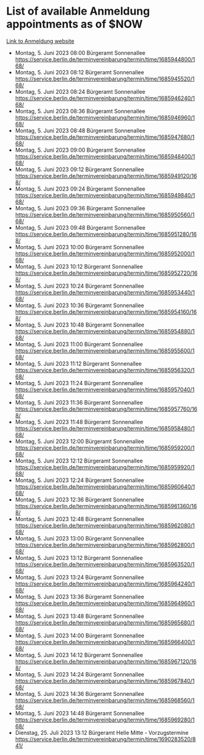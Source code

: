 # List of available Anmeldung appointments as of $NOW
[Link to Anmeldung website](https://service.berlin.de/terminvereinbarung/termin/tag.php?termin=1&anliegen[]=120686&dienstleisterlist=122210,122217,327316,122219,327312,122227,327314,122231,327346,122243,327348,122254,122252,329742,122260,329745,122262,329748,122271,327278,122273,327274,122277,327276,330436,122280,327294,122282,327290,122284,327292,122291,327270,122285,327266,122286,327264,122296,327268,150230,329760,122297,327286,122294,327284,122312,329763,122314,329775,122304,327330,122311,327334,122309,327332,317869,122281,327352,122279,329772,122283,122276,327324,122274,327326,122267,329766,122246,327318,122251,327320,122257,327322,122208,327298,122226,327300&herkunft=http%3A%2F%2Fservice.berlin.de%2Fdienstleistung%2F120686%2F)
- Montag, 5. Juni 2023 08:00 Bürgeramt Sonnenallee https://service.berlin.de/terminvereinbarung/termin/time/1685944800/168/
- Montag, 5. Juni 2023 08:12 Bürgeramt Sonnenallee https://service.berlin.de/terminvereinbarung/termin/time/1685945520/168/
- Montag, 5. Juni 2023 08:24 Bürgeramt Sonnenallee https://service.berlin.de/terminvereinbarung/termin/time/1685946240/168/
- Montag, 5. Juni 2023 08:36 Bürgeramt Sonnenallee https://service.berlin.de/terminvereinbarung/termin/time/1685946960/168/
- Montag, 5. Juni 2023 08:48 Bürgeramt Sonnenallee https://service.berlin.de/terminvereinbarung/termin/time/1685947680/168/
- Montag, 5. Juni 2023 09:00 Bürgeramt Sonnenallee https://service.berlin.de/terminvereinbarung/termin/time/1685948400/168/
- Montag, 5. Juni 2023 09:12 Bürgeramt Sonnenallee https://service.berlin.de/terminvereinbarung/termin/time/1685949120/168/
- Montag, 5. Juni 2023 09:24 Bürgeramt Sonnenallee https://service.berlin.de/terminvereinbarung/termin/time/1685949840/168/
- Montag, 5. Juni 2023 09:36 Bürgeramt Sonnenallee https://service.berlin.de/terminvereinbarung/termin/time/1685950560/168/
- Montag, 5. Juni 2023 09:48 Bürgeramt Sonnenallee https://service.berlin.de/terminvereinbarung/termin/time/1685951280/168/
- Montag, 5. Juni 2023 10:00 Bürgeramt Sonnenallee https://service.berlin.de/terminvereinbarung/termin/time/1685952000/168/
- Montag, 5. Juni 2023 10:12 Bürgeramt Sonnenallee https://service.berlin.de/terminvereinbarung/termin/time/1685952720/168/
- Montag, 5. Juni 2023 10:24 Bürgeramt Sonnenallee https://service.berlin.de/terminvereinbarung/termin/time/1685953440/168/
- Montag, 5. Juni 2023 10:36 Bürgeramt Sonnenallee https://service.berlin.de/terminvereinbarung/termin/time/1685954160/168/
- Montag, 5. Juni 2023 10:48 Bürgeramt Sonnenallee https://service.berlin.de/terminvereinbarung/termin/time/1685954880/168/
- Montag, 5. Juni 2023 11:00 Bürgeramt Sonnenallee https://service.berlin.de/terminvereinbarung/termin/time/1685955600/168/
- Montag, 5. Juni 2023 11:12 Bürgeramt Sonnenallee https://service.berlin.de/terminvereinbarung/termin/time/1685956320/168/
- Montag, 5. Juni 2023 11:24 Bürgeramt Sonnenallee https://service.berlin.de/terminvereinbarung/termin/time/1685957040/168/
- Montag, 5. Juni 2023 11:36 Bürgeramt Sonnenallee https://service.berlin.de/terminvereinbarung/termin/time/1685957760/168/
- Montag, 5. Juni 2023 11:48 Bürgeramt Sonnenallee https://service.berlin.de/terminvereinbarung/termin/time/1685958480/168/
- Montag, 5. Juni 2023 12:00 Bürgeramt Sonnenallee https://service.berlin.de/terminvereinbarung/termin/time/1685959200/168/
- Montag, 5. Juni 2023 12:12 Bürgeramt Sonnenallee https://service.berlin.de/terminvereinbarung/termin/time/1685959920/168/
- Montag, 5. Juni 2023 12:24 Bürgeramt Sonnenallee https://service.berlin.de/terminvereinbarung/termin/time/1685960640/168/
- Montag, 5. Juni 2023 12:36 Bürgeramt Sonnenallee https://service.berlin.de/terminvereinbarung/termin/time/1685961360/168/
- Montag, 5. Juni 2023 12:48 Bürgeramt Sonnenallee https://service.berlin.de/terminvereinbarung/termin/time/1685962080/168/
- Montag, 5. Juni 2023 13:00 Bürgeramt Sonnenallee https://service.berlin.de/terminvereinbarung/termin/time/1685962800/168/
- Montag, 5. Juni 2023 13:12 Bürgeramt Sonnenallee https://service.berlin.de/terminvereinbarung/termin/time/1685963520/168/
- Montag, 5. Juni 2023 13:24 Bürgeramt Sonnenallee https://service.berlin.de/terminvereinbarung/termin/time/1685964240/168/
- Montag, 5. Juni 2023 13:36 Bürgeramt Sonnenallee https://service.berlin.de/terminvereinbarung/termin/time/1685964960/168/
- Montag, 5. Juni 2023 13:48 Bürgeramt Sonnenallee https://service.berlin.de/terminvereinbarung/termin/time/1685965680/168/
- Montag, 5. Juni 2023 14:00 Bürgeramt Sonnenallee https://service.berlin.de/terminvereinbarung/termin/time/1685966400/168/
- Montag, 5. Juni 2023 14:12 Bürgeramt Sonnenallee https://service.berlin.de/terminvereinbarung/termin/time/1685967120/168/
- Montag, 5. Juni 2023 14:24 Bürgeramt Sonnenallee https://service.berlin.de/terminvereinbarung/termin/time/1685967840/168/
- Montag, 5. Juni 2023 14:36 Bürgeramt Sonnenallee https://service.berlin.de/terminvereinbarung/termin/time/1685968560/168/
- Montag, 5. Juni 2023 14:48 Bürgeramt Sonnenallee https://service.berlin.de/terminvereinbarung/termin/time/1685969280/168/
- Dienstag, 25. Juli 2023 13:12 Bürgeramt Helle Mitte - Vorzugstermine https://service.berlin.de/terminvereinbarung/termin/time/1690283520/841/
